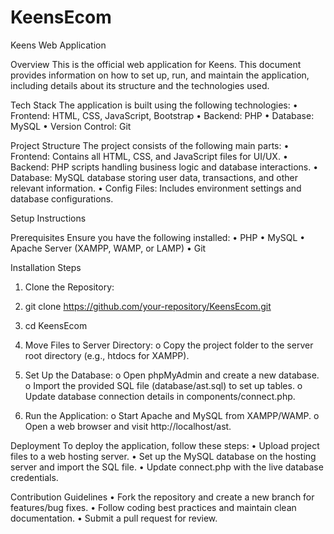 # KeensEcom
Keens Web Application

Overview
This is the official web application for Keens. This document provides information on how to set up, run, and maintain the application, including details about its structure and the technologies used.

Tech Stack
The application is built using the following technologies:
•	Frontend: HTML, CSS, JavaScript, Bootstrap
•	Backend: PHP
•	Database: MySQL
•	Version Control: Git

Project Structure
The project consists of the following main parts:
•	Frontend: Contains all HTML, CSS, and JavaScript files for UI/UX.
•	Backend: PHP scripts handling business logic and database interactions.
•	Database: MySQL database storing user data, transactions, and other relevant information.
•	Config Files: Includes environment settings and database configurations.

Setup Instructions

Prerequisites
Ensure you have the following installed:
•	PHP
•	MySQL
•	Apache Server (XAMPP, WAMP, or LAMP)
•	Git

Installation Steps

1.	Clone the Repository:

2.	git clone https://github.com/your-repository/KeensEcom.git

3.	cd KeensEcom

4.	Move Files to Server Directory:
o	Copy the project folder to the server root directory (e.g., htdocs for XAMPP).

5.	Set Up the Database:
o	Open phpMyAdmin and create a new database.
o	Import the provided SQL file (database/ast.sql) to set up tables.
o	Update database connection details in components/connect.php.

6.	Run the Application:
o	Start Apache and MySQL from XAMPP/WAMP.
o	Open a web browser and visit http://localhost/ast.

Deployment
To deploy the application, follow these steps:
•	Upload project files to a web hosting server.
•	Set up the MySQL database on the hosting server and import the SQL file.
•	Update connect.php with the live database credentials.

Contribution Guidelines
•	Fork the repository and create a new branch for features/bug fixes.
•	Follow coding best practices and maintain clean documentation.
•	Submit a pull request for review.

